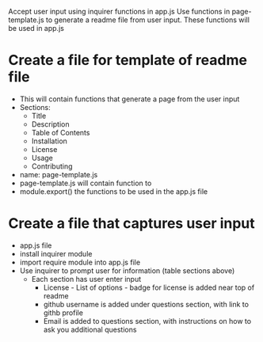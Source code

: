 Accept user input using inquirer functions in app.js
Use functions in page-template.js to generate a readme file from user input.
These functions will be used in app.js  

# Create a file for template of readme file
- This will contain functions that generate a page from the user input
- Sections:
    - Title
    - Description
    - Table of Contents
    - Installation
    - License
    - Usage
    - Contributing
- name: page-template.js
- page-template.js will contain function to 
- module.export() the functions to be used in the app.js file

# Create a file that captures user input
- app.js file
- install inquirer module
- import require module into app.js file
- Use inquirer to prompt user for information (table sections above)
    - Each section has user enter input
        - License - List of options - badge for license is added near top of readme
        - github username is added under questions section, with link to githb profile
        - Email is added to questions section, with instructions on how to ask you additional questions
